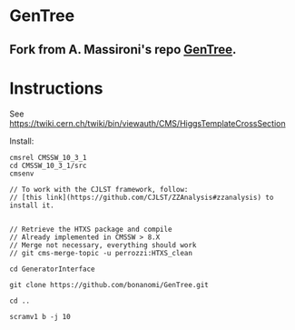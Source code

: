 # GenTree
## Fork from A. Massironi's repo [GenTree](https://github.com/amassiro/GenTree).

Instructions
====

See
    https://twiki.cern.ch/twiki/bin/viewauth/CMS/HiggsTemplateCrossSection
    
Install:

    cmsrel CMSSW_10_3_1
    cd CMSSW_10_3_1/src
    cmsenv
    
    // To work with the CJLST framework, follow:
    // [this link](https://github.com/CJLST/ZZAnalysis#zzanalysis) to install it.
    

    // Retrieve the HTXS package and compile
    // Already implemented in CMSSW > 8.X
    // Merge not necessary, everything should work
    // git cms-merge-topic -u perrozzi:HTXS_clean
    
    cd GeneratorInterface
    
    git clone https://github.com/bonanomi/GenTree.git
    
    cd ..
    
    scramv1 b -j 10 
    
